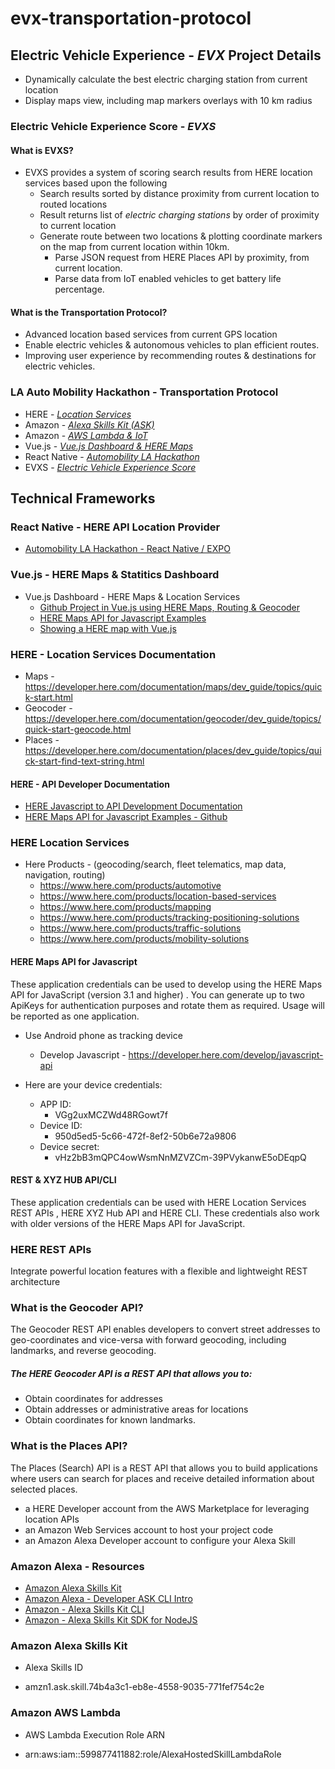 # evx-transportation-protocol

## Electric Vehicle Experience - *EVX* Project Details 

* Dynamically calculate the best electric charging station from current location
* Display maps view, including map markers overlays with 10 km radius

### Electric Vehicle Experience Score - *EVXS*

#### What is EVXS?

* EVXS provides a system of scoring search results from HERE location services based upon the following
   * Search results sorted by distance proximity from current location to routed locations 
   * Result returns list of *electric charging stations* by order of proximity to current location
   * Generate route between two locations & plotting coordinate markers on the map from current location within 10km.
     * Parse JSON request from HERE Places API by proximity, from current location.
     * Parse data from IoT enabled vehicles to get battery life percentage.
   
#### What is the Transportation Protocol?

  * Advanced location based services from current GPS location
  * Enable electric vehicles & autonomous vehicles to plan efficient routes.
  * Improving user experience by recommending routes & destinations for electric vehicles.

### LA Auto Mobility Hackathon - Transportation Protocol
- HERE - [*Location Services*](#vuejs-dashboard---here-maps--statitics)
- Amazon - [*Alexa Skills Kit (ASK)*](#amazon-alexa-skills-kit)
- Amazon - [*AWS Lambda & IoT*](##amazon-aws-lambda)
- Vue.js - [*Vue.js Dashboard & HERE Maps*](#vuejs---here-maps--statitics-dashboard)
- React Native - [*Automobility LA Hackathon*](#react-native---here-api-location-provider)
- EVXS - [*Electric Vehicle Experience Score*](#electric-vehicle-experience-score-evxs)

## Technical Frameworks 

### React Native - HERE API Location Provider 
* [Automobility LA Hackathon - React Native / EXPO](https://github.com/DarrenRF/automobility-hackathon)

### Vue.js - HERE Maps & Statitics Dashboard
* Vue.js Dashboard - HERE Maps & Location Services
  * [Github Project in Vue.js using HERE Maps, Routing & Geocoder](https://github.com/devfilipesales/Front-End-Test-for-Zetta)
  * [HERE Maps API for Javascript Examples](https://github.com/heremaps/maps-api-for-javascript-examples)
  * [Showing a HERE map with Vue.js](https://developer.here.com/blog/showing-a-here-map-with-the-vue.js-javascript-framework)

### HERE - Location Services Documentation
* Maps - https://developer.here.com/documentation/maps/dev_guide/topics/quick-start.html
* Geocoder - https://developer.here.com/documentation/geocoder/dev_guide/topics/quick-start-geocode.html
* Places - https://developer.here.com/documentation/places/dev_guide/topics/quick-start-find-text-string.html

#### HERE - API Developer Documentation
* [HERE Javascript to API Development Documentation](https://developer.here.com/develop/javascript-api) 
* [HERE Maps API for Javascript Examples -  Github](https://github.com/heremaps/maps-api-for-javascript-examples)

### HERE Location Services

* Here Products - (geocoding/search, fleet telematics, map data, navigation, routing)
    * https://www.here.com/products/automotive
    * https://www.here.com/products/location-based-services
    * https://www.here.com/products/mapping
    * https://www.here.com/products/tracking-positioning-solutions
    * https://www.here.com/products/traffic-solutions
    * https://www.here.com/products/mobility-solutions

#### HERE Maps API for Javascript
These application credentials can be used to develop using the HERE Maps API for JavaScript (version 3.1 and higher) . You can generate up to two ApiKeys for authentication purposes and rotate them as required. Usage will be reported as one application.

* Use Android phone as tracking device
  * Develop Javascript - https://developer.here.com/develop/javascript-api

* Here are your device credentials:
    * APP ID:
         * VGg2uxMCZWd48RGowt7f
    * Device ID:
        * 950d5ed5-5c66-472f-8ef2-50b6e72a9806
    * Device secret:
        * vHz2bB3mQPC4owWsmNnMZVZCm-39PVykanwE5oDEqpQ

#### REST & XYZ HUB API/CLI
These application credentials can be used with HERE Location Services REST APIs , HERE XYZ Hub API and HERE CLI. These credentials also work with older versions of the HERE Maps API for JavaScript.

### HERE REST APIs
Integrate powerful location features with a flexible and lightweight REST architecture

### What is the Geocoder API?
The Geocoder REST API enables developers to convert street addresses to geo-coordinates and vice-versa with forward geocoding, including landmarks, and reverse geocoding.

##### The HERE Geocoder API is a REST API that allows you to:

* Obtain coordinates for addresses
* Obtain addresses or administrative areas for locations
* Obtain coordinates for known landmarks.

### What is the Places API?
The Places (Search) API is a REST API that allows you to build applications where users can search for places and receive detailed information about selected places.

* a HERE Developer account from the AWS Marketplace for leveraging location APIs
* an Amazon Web Services account to host your project code
* an Amazon Alexa Developer account to configure your Alexa Skill

### Amazon Alexa - Resources
* [Amazon Alexa Skills Kit](https://developer.amazon.com/en-US/alexa/alexa-skills-kit)
* [Amazon Alexa - Developer ASK CLI Intro](https://developer.amazon.com/docs/smapi/ask-cli-intro.html) 
* [Amazon - Alexa Skills Kit CLI](https://developer.amazon.com/docs/smapi/quick-start-alexa-skills-kit-command-line-interface.html)
* [Amazon - Alexa Skills Kit SDK for NodeJS](https://github.com/alexa/alexa-skills-kit-sdk-for-nodejs)

### Amazon Alexa Skills Kit 
* Alexa Skills ID
- amzn1.ask.skill.74b4a3c1-eb8e-4558-9035-771fef754c2e

### Amazon AWS Lambda
* AWS Lambda Execution Role ARN
- arn:aws:iam::599877411882:role/AlexaHostedSkillLambdaRole
